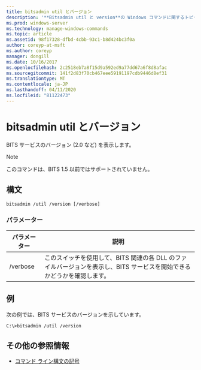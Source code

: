 ```yaml
---
title: bitsadmin util とバージョン
description: '**Bitsadmin util と version**の Windows コマンドに関するトピックでは、BITS サービスのバージョンが表示されます。'
ms.prod: windows-server
ms.technology: manage-windows-commands
ms.topic: article
ms.assetid: 98f17328-dfbd-4cbb-93c1-b8d424bc3f0a
author: coreyp-at-msft
ms.author: coreyp
manager: dongill
ms.date: 10/16/2017
ms.openlocfilehash: 2c2518eb7a8f15d9a592ed9a77dd67a6f8d8afac
ms.sourcegitcommit: 141f2d83f70cb467eee59191197cdb9446d8ef31
ms.translationtype: MT
ms.contentlocale: ja-JP
ms.lasthandoff: 04/11/2020
ms.locfileid: "81122473"
---
```

# <a name="bitsadmin-util-and-version"></a>bitsadmin util とバージョン

BITS サービスのバージョン (2.0 など) を表示します。

> [!NOTE]
> このコマンドは、BITS 1.5 以前ではサポートされていません。

## <a name="syntax"></a>構文

```
bitsadmin /util /version [/verbose]
```

### <a name="parameters"></a>パラメーター

| パラメーター | 説明 |
| --------- | ----------- |
| /verbose | このスイッチを使用して、BITS 関連の各 DLL のファイルバージョンを表示し、BITS サービスを開始できるかどうかを確認します。|

## <a name="examples"></a>例

次の例では、BITS サービスのバージョンを示しています。

```
C:\>bitsadmin /util /version
```

## <a name="additional-references"></a>その他の参照情報

- [コマンド ライン構文の記号](command-line-syntax-key.md)